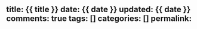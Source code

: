 title: {{ title }}
date: {{ date }}
updated: {{ date }}
comments: true
tags: []
categories: []
permalink:
---

<!-- more -->
